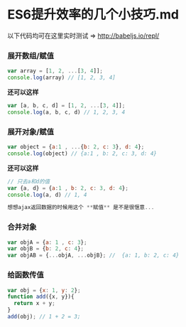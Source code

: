# ES6提升效率的几个小技巧.md

以下代码均可在这里实时测试 => http://babeljs.io/repl/   

### 展开数组/赋值
```javascript
var array = [1, 2, ...[3, 4]];
console.log(array) // [1, 2, 3, 4]
```

**还可以这样**
```javascript
var [a, b, c, d] = [1, 2, ...[3, 4]];
console.log(a, b, c, d) // 1, 2, 3, 4
```


### 展开对象/赋值
```javascript
var object = {a:1 , ...{b: 2, c: 3}, d: 4};
console.log(object) // {a:1 , b: 2, c: 3, d: 4}
```

**还可以这样**
```javascript
// 只去a和d的值
var {a, d} = {a:1 , b: 2, c: 3, d: 4};
console.log(a, d) // 1, 4

想想ajax返回数据的时候用这个 **赋值** 是不是很惬意...

```

### 合并对象
```javascript
var objA = {a: 1 , c: 3};
var objB = {b: 2, c: 4};
var objAB = {...objA, ...objB}; //  {a: 1, b: 2, c: 4}
```

### 给函数传值
```javascript
var obj = {x: 1, y: 2};
function add({x, y}){
  return x + y;
}
add(obj); // 1 + 2 = 3;
```
